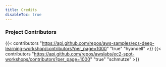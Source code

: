 ```yaml
---
title: Credits
disableToc: true
---
```


<div> 
    <h3> <i class="fas fa-star"></i> Project Contributors <i class="fas fa-star"></i></h3>
</div>

{{< contributors "https://api.github.com/repos/aws-samples/ecs-deep-learning-workshop/contributors?per_page=1000" "true" "hyandell" >}}
{{< contributors "https://api.github.com/repos/awslabs/ec2-spot-workshops/contributors?per_page=1000" "true" "schmutze" >}}


